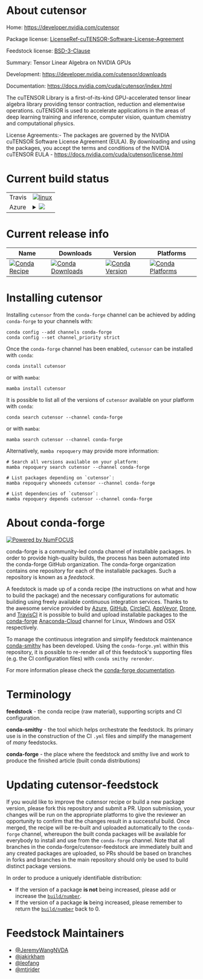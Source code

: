 About cutensor
==============

Home: https://developer.nvidia.com/cutensor

Package license: [LicenseRef-cuTENSOR-Software-License-Agreement](https://docs.nvidia.com/cuda/cutensor/license.html)

Feedstock license: [BSD-3-Clause](https://github.com/conda-forge/cutensor-feedstock/blob/main/LICENSE.txt)

Summary: Tensor Linear Algebra on NVIDIA GPUs

Development: https://developer.nvidia.com/cutensor/downloads

Documentation: https://docs.nvidia.com/cuda/cutensor/index.html

The cuTENSOR Library is a first-of-its-kind GPU-accelerated tensor linear
algebra library providing tensor contraction, reduction and elementwise
operations. cuTENSOR is used to accelerate applications in the areas of
deep learning training and inference, computer vision, quantum chemistry
and computational physics.

License Agreements:- The packages are governed by the NVIDIA cuTENSOR
Software License Agreement (EULA). By downloading and using the packages,
you accept the terms and conditions of the NVIDIA cuTENSOR EULA -
https://docs.nvidia.com/cuda/cutensor/license.html


Current build status
====================


<table><tr>
    <td>Travis</td>
    <td>
      <a href="https://app.travis-ci.com/conda-forge/cutensor-feedstock">
        <img alt="linux" src="https://img.shields.io/travis/com/conda-forge/cutensor-feedstock/main.svg?label=Linux">
      </a>
    </td>
  </tr>
    
  <tr>
    <td>Azure</td>
    <td>
      <details>
        <summary>
          <a href="https://dev.azure.com/conda-forge/feedstock-builds/_build/latest?definitionId=11699&branchName=main">
            <img src="https://dev.azure.com/conda-forge/feedstock-builds/_apis/build/status/cutensor-feedstock?branchName=main">
          </a>
        </summary>
        <table>
          <thead><tr><th>Variant</th><th>Status</th></tr></thead>
          <tbody><tr>
              <td>linux_64_c_compiler_version10cuda_compiler_version11.1cxx_compiler_version10</td>
              <td>
                <a href="https://dev.azure.com/conda-forge/feedstock-builds/_build/latest?definitionId=11699&branchName=main">
                  <img src="https://dev.azure.com/conda-forge/feedstock-builds/_apis/build/status/cutensor-feedstock?branchName=main&jobName=linux&configuration=linux%20linux_64_c_compiler_version10cuda_compiler_version11.1cxx_compiler_version10" alt="variant">
                </a>
              </td>
            </tr><tr>
              <td>linux_64_c_compiler_version7cuda_compiler_version10.2cxx_compiler_version7</td>
              <td>
                <a href="https://dev.azure.com/conda-forge/feedstock-builds/_build/latest?definitionId=11699&branchName=main">
                  <img src="https://dev.azure.com/conda-forge/feedstock-builds/_apis/build/status/cutensor-feedstock?branchName=main&jobName=linux&configuration=linux%20linux_64_c_compiler_version7cuda_compiler_version10.2cxx_compiler_version7" alt="variant">
                </a>
              </td>
            </tr><tr>
              <td>linux_64_c_compiler_version9cuda_compiler_version11.0cxx_compiler_version9</td>
              <td>
                <a href="https://dev.azure.com/conda-forge/feedstock-builds/_build/latest?definitionId=11699&branchName=main">
                  <img src="https://dev.azure.com/conda-forge/feedstock-builds/_apis/build/status/cutensor-feedstock?branchName=main&jobName=linux&configuration=linux%20linux_64_c_compiler_version9cuda_compiler_version11.0cxx_compiler_version9" alt="variant">
                </a>
              </td>
            </tr><tr>
              <td>linux_aarch64_cuda_compiler_version11.0</td>
              <td>
                <a href="https://dev.azure.com/conda-forge/feedstock-builds/_build/latest?definitionId=11699&branchName=main">
                  <img src="https://dev.azure.com/conda-forge/feedstock-builds/_apis/build/status/cutensor-feedstock?branchName=main&jobName=linux&configuration=linux%20linux_aarch64_cuda_compiler_version11.0" alt="variant">
                </a>
              </td>
            </tr><tr>
              <td>linux_aarch64_cuda_compiler_version11.1</td>
              <td>
                <a href="https://dev.azure.com/conda-forge/feedstock-builds/_build/latest?definitionId=11699&branchName=main">
                  <img src="https://dev.azure.com/conda-forge/feedstock-builds/_apis/build/status/cutensor-feedstock?branchName=main&jobName=linux&configuration=linux%20linux_aarch64_cuda_compiler_version11.1" alt="variant">
                </a>
              </td>
            </tr><tr>
              <td>linux_ppc64le_c_compiler_version8cuda_compiler_version10.2cxx_compiler_version8</td>
              <td>
                <a href="https://dev.azure.com/conda-forge/feedstock-builds/_build/latest?definitionId=11699&branchName=main">
                  <img src="https://dev.azure.com/conda-forge/feedstock-builds/_apis/build/status/cutensor-feedstock?branchName=main&jobName=linux&configuration=linux%20linux_ppc64le_c_compiler_version8cuda_compiler_version10.2cxx_compiler_version8" alt="variant">
                </a>
              </td>
            </tr><tr>
              <td>linux_ppc64le_c_compiler_version9cuda_compiler_version11.0cxx_compiler_version9</td>
              <td>
                <a href="https://dev.azure.com/conda-forge/feedstock-builds/_build/latest?definitionId=11699&branchName=main">
                  <img src="https://dev.azure.com/conda-forge/feedstock-builds/_apis/build/status/cutensor-feedstock?branchName=main&jobName=linux&configuration=linux%20linux_ppc64le_c_compiler_version9cuda_compiler_version11.0cxx_compiler_version9" alt="variant">
                </a>
              </td>
            </tr><tr>
              <td>linux_ppc64le_c_compiler_version9cuda_compiler_version11.1cxx_compiler_version9</td>
              <td>
                <a href="https://dev.azure.com/conda-forge/feedstock-builds/_build/latest?definitionId=11699&branchName=main">
                  <img src="https://dev.azure.com/conda-forge/feedstock-builds/_apis/build/status/cutensor-feedstock?branchName=main&jobName=linux&configuration=linux%20linux_ppc64le_c_compiler_version9cuda_compiler_version11.1cxx_compiler_version9" alt="variant">
                </a>
              </td>
            </tr><tr>
              <td>win_64_cuda_compiler_version10.2</td>
              <td>
                <a href="https://dev.azure.com/conda-forge/feedstock-builds/_build/latest?definitionId=11699&branchName=main">
                  <img src="https://dev.azure.com/conda-forge/feedstock-builds/_apis/build/status/cutensor-feedstock?branchName=main&jobName=win&configuration=win%20win_64_cuda_compiler_version10.2" alt="variant">
                </a>
              </td>
            </tr><tr>
              <td>win_64_cuda_compiler_version11.0</td>
              <td>
                <a href="https://dev.azure.com/conda-forge/feedstock-builds/_build/latest?definitionId=11699&branchName=main">
                  <img src="https://dev.azure.com/conda-forge/feedstock-builds/_apis/build/status/cutensor-feedstock?branchName=main&jobName=win&configuration=win%20win_64_cuda_compiler_version11.0" alt="variant">
                </a>
              </td>
            </tr><tr>
              <td>win_64_cuda_compiler_version11.1</td>
              <td>
                <a href="https://dev.azure.com/conda-forge/feedstock-builds/_build/latest?definitionId=11699&branchName=main">
                  <img src="https://dev.azure.com/conda-forge/feedstock-builds/_apis/build/status/cutensor-feedstock?branchName=main&jobName=win&configuration=win%20win_64_cuda_compiler_version11.1" alt="variant">
                </a>
              </td>
            </tr>
          </tbody>
        </table>
      </details>
    </td>
  </tr>
</table>

Current release info
====================

| Name | Downloads | Version | Platforms |
| --- | --- | --- | --- |
| [![Conda Recipe](https://img.shields.io/badge/recipe-cutensor-green.svg)](https://anaconda.org/conda-forge/cutensor) | [![Conda Downloads](https://img.shields.io/conda/dn/conda-forge/cutensor.svg)](https://anaconda.org/conda-forge/cutensor) | [![Conda Version](https://img.shields.io/conda/vn/conda-forge/cutensor.svg)](https://anaconda.org/conda-forge/cutensor) | [![Conda Platforms](https://img.shields.io/conda/pn/conda-forge/cutensor.svg)](https://anaconda.org/conda-forge/cutensor) |

Installing cutensor
===================

Installing `cutensor` from the `conda-forge` channel can be achieved by adding `conda-forge` to your channels with:

```
conda config --add channels conda-forge
conda config --set channel_priority strict
```

Once the `conda-forge` channel has been enabled, `cutensor` can be installed with `conda`:

```
conda install cutensor
```

or with `mamba`:

```
mamba install cutensor
```

It is possible to list all of the versions of `cutensor` available on your platform with `conda`:

```
conda search cutensor --channel conda-forge
```

or with `mamba`:

```
mamba search cutensor --channel conda-forge
```

Alternatively, `mamba repoquery` may provide more information:

```
# Search all versions available on your platform:
mamba repoquery search cutensor --channel conda-forge

# List packages depending on `cutensor`:
mamba repoquery whoneeds cutensor --channel conda-forge

# List dependencies of `cutensor`:
mamba repoquery depends cutensor --channel conda-forge
```


About conda-forge
=================

[![Powered by
NumFOCUS](https://img.shields.io/badge/powered%20by-NumFOCUS-orange.svg?style=flat&colorA=E1523D&colorB=007D8A)](https://numfocus.org)

conda-forge is a community-led conda channel of installable packages.
In order to provide high-quality builds, the process has been automated into the
conda-forge GitHub organization. The conda-forge organization contains one repository
for each of the installable packages. Such a repository is known as a *feedstock*.

A feedstock is made up of a conda recipe (the instructions on what and how to build
the package) and the necessary configurations for automatic building using freely
available continuous integration services. Thanks to the awesome service provided by
[Azure](https://azure.microsoft.com/en-us/services/devops/), [GitHub](https://github.com/),
[CircleCI](https://circleci.com/), [AppVeyor](https://www.appveyor.com/),
[Drone](https://cloud.drone.io/welcome), and [TravisCI](https://travis-ci.com/)
it is possible to build and upload installable packages to the
[conda-forge](https://anaconda.org/conda-forge) [Anaconda-Cloud](https://anaconda.org/)
channel for Linux, Windows and OSX respectively.

To manage the continuous integration and simplify feedstock maintenance
[conda-smithy](https://github.com/conda-forge/conda-smithy) has been developed.
Using the ``conda-forge.yml`` within this repository, it is possible to re-render all of
this feedstock's supporting files (e.g. the CI configuration files) with ``conda smithy rerender``.

For more information please check the [conda-forge documentation](https://conda-forge.org/docs/).

Terminology
===========

**feedstock** - the conda recipe (raw material), supporting scripts and CI configuration.

**conda-smithy** - the tool which helps orchestrate the feedstock.
                   Its primary use is in the construction of the CI ``.yml`` files
                   and simplify the management of *many* feedstocks.

**conda-forge** - the place where the feedstock and smithy live and work to
                  produce the finished article (built conda distributions)


Updating cutensor-feedstock
===========================

If you would like to improve the cutensor recipe or build a new
package version, please fork this repository and submit a PR. Upon submission,
your changes will be run on the appropriate platforms to give the reviewer an
opportunity to confirm that the changes result in a successful build. Once
merged, the recipe will be re-built and uploaded automatically to the
`conda-forge` channel, whereupon the built conda packages will be available for
everybody to install and use from the `conda-forge` channel.
Note that all branches in the conda-forge/cutensor-feedstock are
immediately built and any created packages are uploaded, so PRs should be based
on branches in forks and branches in the main repository should only be used to
build distinct package versions.

In order to produce a uniquely identifiable distribution:
 * If the version of a package **is not** being increased, please add or increase
   the [``build/number``](https://docs.conda.io/projects/conda-build/en/latest/resources/define-metadata.html#build-number-and-string).
 * If the version of a package **is** being increased, please remember to return
   the [``build/number``](https://docs.conda.io/projects/conda-build/en/latest/resources/define-metadata.html#build-number-and-string)
   back to 0.

Feedstock Maintainers
=====================

* [@JeremyWangNVDA](https://github.com/JeremyWangNVDA/)
* [@jakirkham](https://github.com/jakirkham/)
* [@leofang](https://github.com/leofang/)
* [@mtjrider](https://github.com/mtjrider/)

